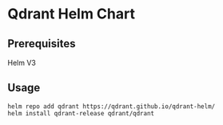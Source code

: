 # Qdrant Helm Chart

## Prerequisites
Helm V3

## Usage

```console
helm repo add qdrant https://qdrant.github.io/qdrant-helm/
helm install qdrant-release qdrant/qdrant
```

